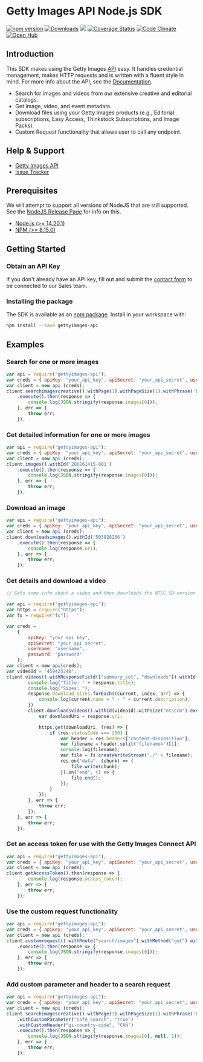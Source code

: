 # Getty Images API Node.js SDK

[![npm version](https://badge.fury.io/js/gettyimages-api.svg)](https://badge.fury.io/js/gettyimages-api)
[![Downloads](https://img.shields.io/npm/dt/gettyimages-api.svg)](http://npm-stat.com/charts.html?package=gettyimages-api)
[![](https://travis-ci.org/gettyimages/gettyimages-api_nodejs.svg?branch=master)](https://travis-ci.org/gettyimages/gettyimages-api_nodejs)
[![Coverage Status](https://coveralls.io/repos/github/gettyimages/gettyimages-api_nodejs/badge.svg)](https://coveralls.io/github/gettyimages/gettyimages-api_nodejs)
[![Code Climate](https://codeclimate.com/github/gettyimages/gettyimages-api_nodejs/badges/gpa.svg)](https://codeclimate.com/github/gettyimages/gettyimages-api_nodejs)
[![Open Hub](https://img.shields.io/badge/Open-Hub-0185CA.svg)](https://www.openhub.net/p/gettyimages-api_nodejs)

## Introduction

This SDK makes using the Getty Images [API](http://developers.gettyimages.com) easy. It handles credential management, makes HTTP requests and is written with a fluent style in mind. For more info about the API, see the [Documentation](https://developers.gettyimages.com/api/).

* Search for images and videos from our extensive creative and editorial catalogs.
* Get image, video, and event metadata.
* Download files using your Getty Images products (e.g., Editorial subscriptions, Easy Access, Thinkstock Subscriptions, and Image Packs).
* Custom Request functionality that allows user to call any endpoint.

## Help & Support

* [Getty Images API](http://developers.gettyimages.com/)
* [Issue Tracker](https://github.com/gettyimages/gettyimages-api_nodejs/issues)

## Prerequisites

We will attempt to support all versions of NodeJS that are still supported.
See the [NodeJS Release Page](https://github.com/nodejs/release) for info on this.

* [Node.js (>= 14.20.1)](http://nodejs.org)
* [NPM (>= 8.15.0)](http://npmjs.org)

## Getting Started

### Obtain an API Key

If you don't already have an API key, fill out and submit the [contact form](http://engage.gettyimages.com/api-contact) to be connected to our Sales team.

### Installing the package
The SDK is available as an [npm package](https://www.npmjs.com/package/gettyimages-api). Install in your workspace with:

```sh
npm install --save gettyimages-api
```

## Examples

### Search for one or more images

```javascript
var api = require("gettyimages-api");
var creds = { apiKey: "your_api_key", apiSecret: "your_api_secret", username: "your_username", password: "your_password" };
var client = new api (creds);
client.searchimagescreative().withPage(1).withPageSize(1).withPhrase('beach')
    .execute().then(response => {
        console.log(JSON.stringify(response.images[0]));
    }, err => {
        throw err;
    });

```

### Get detailed information for one or more images

```javascript
var api = require("gettyimages-api");
var creds = { apiKey: "your_api_key", apiSecret: "your_api_secret", username: "your_username", password: "your_password" };
var client = new api (creds);
client.images().withId('200261415-001')
    .execute().then(response => {
        console.log(JSON.stringify(response.images[0]));
    }, err => {
        throw err;
    });

```

### Download an image

```javascript
var api = require("gettyimages-api");
var creds = { apiKey: "your_api_key", apiSecret: "your_api_secret", username: "your_username", password: "your_password" };
var client = new api (creds);
client.downloadsimages().withId('503928206')
    .execute().then(response => {
        console.log(response.uri);
    }, err => {
        throw err;
    });

```

### Get details and download a video

```javascript
// Gets some info about a video and then downloads the NTSC SD version

var api = require("gettyimages-api");
var https = require("https");
var fs = require("fs");

var creds =
    {
        apiKey: "your api key",
        apiSecret: "your api secret",
        username: "username",
        password: "password"
    };
var client = new api(creds);
var videoId = "459425248";
client.videos().withResponseField(["summary_set", "downloads"]).withId(videoId).execute().then(response => {
        console.log("Title: " + response.title);
        console.log("Sizes: ");
        response.download_sizes.forEach((current, index, arr) => {
            console.log(current.name + " - " + current.description);
        })
        client.downloadsvideos().withId(videoId).withSize("ntsccm").execute().then(response => {
            var downloadUri = response.uri;

            https.get(downloadUri, (res) => {
                if (res.statusCode === 200) {
                    var header = res.headers["content-disposition"];
                    var filename = header.split("filename=")[1];
                    console.log(filename);
                    var file = fs.createWriteStream("./" + filename);
                    res.on("data", (chunk) => {
                        file.write(chunk);
                    }).on("end", () => {
                        file.end();
                    });
                }
            });
        }, err => {
            throw err;
        });
    }, err => {
        throw err;
    });

```

### Get an access token for use with the Getty Images Connect API

```javascript
var api = require("gettyimages-api");
var creds = { apiKey: "your_api_key", apiSecret: "your_api_secret", username: "your_username", password: "your_password" };
var client = new api (creds);
client.getAccessToken().then(response => {
        console.log(response.access_token);
    }, err => {
        throw err;
    });
```

### Use the custom request functionality

```javascript
var api = require("gettyimages-api");
var creds = { apiKey: "your_api_key", apiSecret: "your_api_secret", username: "your_username", password: "your_password" };
var client = new api (creds);
client.customrequest().withRoute("search/images").withMethod("get").withQueryParameters({"phrase": "cat", "file_types": "eps"})
    .execute().then(response => {
        console.log(JSON.stringify(response.images[0]));
    }, err => {
        throw err;
    });
```
### Add custom parameter and header to a search request

```javascript
var api = require("gettyimages-api");
var creds = { apiKey: "your_api_key", apiSecret: "your_api_secret", username: "your_username", password: "your_password" };
var client = new api (creds);
client.searchimagescreative().withPage(1).withPageSize(1).withPhrase('beach')
    .withCustomParameter("safe_search", "true")
    .withCustomHeader("gi-country-code", "CAN")
    .execute().then(response => {
        console.log(JSON.stringify(response.images[0], null, 1));
    }, err => {
        throw err;
    });
```
